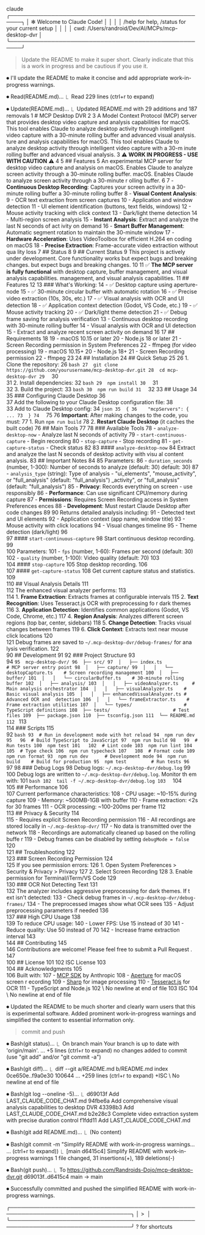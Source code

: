 claude
╭─────────────────────────────────────────────────────╮
│ ✻ Welcome to Claude Code!                           │
│                                                     │
│   /help for help, /status for your current setup    │
│                                                     │
│   cwd: /Users/randroid/Dev/AI/MCPs/mcp-desktop-dvr  │
╰─────────────────────────────────────────────────────╯


> Update the README to make it super short. Clearly indicate that this is a 
  work in progress and be cautious if you use it.

⏺ I'll update the README to make it concise and add appropriate
  work-in-progress warnings.

⏺ Read(README.md)…
  ⎿  Read 229 lines (ctrl+r to expand)

⏺ Update(README.md)…
  ⎿  Updated README.md with 29 additions and 187 removals
           1  # MCP Desktop DVR
           2 
           3  A Model Context Protocol (MCP) server that provides desktop video 
          capture and analysis capabilities for macOS. This tool enables Claude
          to analyze desktop activity through intelligent video capture with a
          30-minute rolling buffer and advanced visual analysis.
             ture and analysis capabilities for macOS. This tool enables Claude 
          to
             analyze desktop activity through intelligent video capture with a 
          30-m
             inute rolling buffer and advanced visual analysis.
           3  ⚠️ **WORK IN PROGRESS - USE WITH CAUTION** ⚠️
           4 
           5  ## Features
           5  An experimental MCP server for desktop video capture and analysis 
          on macOS. Enables Claude to analyze screen activity through a
          30-minute rolling buffer.
             macOS. Enables Claude to analyze screen activity through a 
          30-minute r
             olling buffer.
           6 
           7  - **Continuous Desktop Recording**: Captures your screen activity 
          in a 30-minute rolling buffer
             a 30-minute rolling buffer
           8  - **Visual Content Analysis**: 
           9    - OCR text extraction from screen captures
          10    - Application and window detection
          11    - UI element identification (buttons, text fields, windows)
          12    - Mouse activity tracking with click context
          13    - Dark/light theme detection
          14    - Multi-region screen analysis
          15  - **Instant Analysis**: Extract and analyze the last N seconds of 
          act
             ivity on demand
          16  - **Smart Buffer Management**: Automatic segment rotation to 
          maintain
              the 30-minute window
          17  - **Hardware Acceleration**: Uses VideoToolbox for efficient 
          H.264 en
             coding on macOS
          18  - **Precise Extraction**: Frame-accurate video extraction without 
          qua
             lity loss
           7  ## Status
           8 
           9  ## Current Status
           9  This project is actively under development. Core functionality 
          works but expect bugs and breaking changes.
             but expect bugs and breaking changes.
          10 
          11  ✅ **The MCP server is fully functional** with desktop capture, 
          buffer management, and visual analysis capabilities.
              management, and visual analysis capabilities.
          11  ## Features
          12 
          13  ### What's Working:
          14  - ✅ Desktop capture using aperture-node
          15  - ✅ 30-minute circular buffer with automatic rotation
          16  - ✅ Precise video extraction (10s, 30s, etc.)
          17  - ✅ Visual analysis with OCR and UI detection
          18  - ✅ Application context detection (Godot, VS Code, etc.)
          19  - ✅ Mouse activity tracking
          20  - ✅ Dark/light theme detection
          21  - ✅ Debug frame saving for analysis verification
          13  - Continuous desktop recording with 30-minute rolling buffer
          14  - Visual analysis with OCR and UI detection
          15  - Extract and analyze recent screen activity on demand
          16 
          17  ## Requirements
          18 
          19  - macOS 10.15 or later
          20  - Node.js 18 or later
          21  - Screen Recording permission in System Preferences
          22  - ffmpeg (for video processing)
          19  - macOS 10.15+
          20  - Node.js 18+
          21  - Screen Recording permission
          22  - ffmpeg
          23 
          24  ## Installation
          24  ## Quick Setup
          25 
          26  1. Clone the repository:
          26  ```bash
          27  git clone https://github.com/yourusername/mcp-desktop-dvr.git
          28  cd mcp-desktop-dvr
          29  ```
          30  
          31  2. Install dependencies:
          32  ```bash
          29  npm install
          30  ```
          31  
          32  3. Build the project:
          33  ```bash
          30  npm run build
          31  ```
          32 
          33  ## Usage
          34  
          35  ### Configuring Claude Desktop
          36  
          37  Add the following to your Claude Desktop configuration file:
          38  
          33  Add to Claude Desktop config:
          34  ```json
          35  {
          36    "mcpServers": {
          ...
           73  }
           74  ```
           75 
           76  **Important**: After making changes to the code, you must:
           77  1. Run `npm run build`
           78  2. **Restart Claude Desktop** (it caches the built code)
           76  ## Main Tools
           77 
           78  ### Available Tools
           78  - `analyze-desktop-now` - Analyze last N seconds of activity
           79  - `start-continuous-capture` - Begin recording
           80  - `stop-capture` - Stop recording
           81  - `get-capture-status` - Check status
           82 
           83  #### `analyze-desktop-now`
           84  Extract and analyze the last N seconds of desktop activity with 
          visu
              al content analysis.
           83  ## Important Notes
           84 
           85  Parameters:
           86  - `duration_seconds` (number, 1-300): Number of seconds to 
          analyze (default: 30)
              default: 30)
           87  - `analysis_type` (string): Type of analysis - "ui_elements", 
          "mouse_activity", or "full_analysis" (default: "full_analysis")
              _activity", or "full_analysis" (default: "full_analysis")
           85  - **Privacy**: Records everything on screen - use responsibly
           86  - **Performance**: Can use significant CPU/memory during capture
           87  - **Permissions**: Requires Screen Recording access in System 
          Preferences
              ences
           88  - **Development**: Must restart Claude Desktop after code 
          changes
           89 
           90  Returns detailed analysis including:
           91  - Detected text and UI elements
           92  - Application context (app name, window title)
           93  - Mouse activity with click locations
           94  - Visual changes timeline
           95  - Theme detection (dark/light)
           96  
           97  #### `start-continuous-capture`
           98  Start continuous desktop recording.
           99  
          100  Parameters:
          101  - `fps` (number, 1-60): Frames per second (default: 30)
          102  - `quality` (number, 1-100): Video quality (default: 70)
          103  
          104  #### `stop-capture`
          105  Stop desktop recording.
          106  
          107  #### `get-capture-status`
          108  Get current capture status and statistics.
          109  
          110  ## Visual Analysis Details
          111  
          112  The enhanced visual analyzer performs:
          113  
          114  1. **Frame Extraction**: Extracts frames at configurable 
          intervals
          115  2. **Text Recognition**: Uses Tesseract.js OCR with 
          preprocessing fo
              r dark themes
          116  3. **Application Detection**: Identifies common applications 
          (Godot,
               VS Code, Chrome, etc.)
          117  4. **Region Analysis**: Analyzes different screen regions (top 
          bar,
              center, sidebars)
          118  5. **Change Detection**: Tracks visual changes between frames
          119  6. **Click Context**: Extracts text near mouse click locations
          120  
          121  Debug frames are saved to `~/.mcp-desktop-dvr/debug-frames/` for 
          ana
              lysis verification.
          122  
           90  ## Development
           91 
           92  ### Project Structure
           93  
           94  ```
           95  mcp-desktop-dvr/
           96  ├── src/
           97  │   ├── index.ts                  # MCP server entry point
           98  │   ├── capture/
           99  │   │   └── desktopCapture.ts    # Screen recording management
          100  │   ├── buffer/
          101  │   │   └── circularBuffer.ts    # 30-minute rolling buffer
          102  │   ├── analysis/
          103  │   │   ├── videoAnalyzer.ts     # Main analysis orchestrator
          104  │   │   ├── visualAnalyzer.ts    # Basic visual analysis
          105  │   │   ├── enhancedVisualAnalyzer.ts # Advanced OCR and 
          detection
          106  │   │   └── frameExtractor.ts    # Frame extraction utilities
          107  │   └── types/                   # TypeScript definitions
          108  ├── tests/                       # Test files
          109  ├── package.json
          110  ├── tsconfig.json
          111  └── README.md
          112  ```
          113  
          114  ### Scripts
          115  
           92  ```bash
           93  # Run in development mode with hot reload
           94  npm run dev
           95  
           96  # Build TypeScript to JavaScript
           97  npm run build
           98  
           99  # Run tests
          100  npm test
          101  
          102  # Lint code
          103  npm run lint
          104  
          105  # Type check
          106  npm run typecheck
          107  
          108  # Format code
          109  npm run format
           93  npm run dev      # Development mode
           94  npm run build    # Build for production
           95  npm test         # Run tests
           96  ```
           97 
           98  ### Debug Logs
           98  Debug logs: `~/.mcp-desktop-dvr/debug.log`
           99 
          100  Debug logs are written to `~/.mcp-desktop-dvr/debug.log`. 
          Monitor th
              em with:
          101  ```bash
          102  tail -f ~/.mcp-desktop-dvr/debug.log
          103  ```
          104  
          105  ## Performance
          106  
          107  Current performance characteristics:
          108  - CPU usage: ~10-15% during capture
          109  - Memory: ~500MB-1GB with buffer
          110  - Frame extraction: <2s for 30 frames
          111  - OCR processing: ~100-200ms per frame
          112  
          113  ## Privacy & Security
          114  
          115  - Requires explicit Screen Recording permission
          116  - All recordings are stored locally in `~/.mcp-desktop-dvr/`
          117  - No data is transmitted over the network
          118  - Recordings are automatically cleaned up based on the rolling 
          buffe
              r
          119  - Debug frames can be disabled by setting `debugMode = false`
          120  
          121  ## Troubleshooting
          122  
          123  ### Screen Recording Permission
          124  
          125  If you see permission errors:
          126  1. Open System Preferences > Security & Privacy > Privacy
          127  2. Select Screen Recording
          128  3. Enable permission for Terminal/iTerm/VS Code
          129  
          130  ### OCR Not Detecting Text
          131  
          132  The analyzer includes aggressive preprocessing for dark themes. 
          If t
              ext isn't detected:
          133  - Check debug frames in `~/.mcp-desktop-dvr/debug-frames/`
          134  - The preprocessed images show what OCR sees
          135  - Adjust preprocessing parameters if needed
          136  
          137  ### High CPU Usage
          138  
          139  To reduce CPU usage:
          140  - Lower FPS: Use 15 instead of 30
          141  - Reduce quality: Use 50 instead of 70
          142  - Increase frame extraction interval
          143  
          144  ## Contributing
          145  
          146  Contributions are welcome! Please feel free to submit a Pull 
          Request
              .
          147  
          100  ## License
          101 
          102  ISC License
          103  
          104  ## Acknowledgments
          105  
          106  Built with:
          107  - [MCP 
          SDK](https://github.com/anthropics/model-context-protocol) by
               Anthropic
          108  - [Aperture](https://github.com/wulkano/aperture) for macOS 
          screen r
              ecording
          109  - [Sharp](https://sharp.pixelplumbing.com/) for image processing
          110  - [Tesseract.js](https://tesseract.projectnaptha.com/) for OCR
          111  - TypeScript and Node.js
          102 \ No newline at end of file
          103  ISC
          104 \ No newline at end of file

⏺ Updated the README to be much shorter and clearly warn users that this is
  experimental software. Added prominent work-in-progress warnings and
  simplified the content to essential information only.

> commit and push

⏺ Bash(git status)…
  ⎿  On branch main
     Your branch is up to date with 'origin/main'.
     … +5 lines (ctrl+r to expand)
     no changes added to commit (use "git add" and/or "git commit -a")

⏺ Bash(git diff)…
  ⎿  diff --git a/README.md b/README.md
     index 0ce650e..f9a0e30 100644
     … +259 lines (ctrl+r to expand)
     +ISC
     \ No newline at end of file

⏺ Bash(git log --oneline -5)…
  ⎿  d69013f Add LAST_CLAUDE_CODE_CHAT.md
     94fbe6a Add comprehensive visual analysis capabilities to desktop DVR
     43398b3 Add LAST_CLAUDE_CODE_CHAT.md
     b2e28c3 Complete video extraction system with precise duration control
     f1fdd11 Add LAST_CLAUDE_CODE_CHAT.md

⏺ Bash(git add README.md)…
  ⎿  (No content)

⏺ Bash(git commit -m "Simplify README with work-in-progress warnings…
      … (ctrl+r to expand))
  ⎿  [main d6415c4] Simplify README with work-in-progress warnings
      1 file changed, 31 insertions(+), 189 deletions(-)

⏺ Bash(git push)…
  ⎿  To https://github.com/Randroids-Dojo/mcp-desktop-dvr.git
        d69013f..d6415c4  main -> main

⏺ Successfully committed and pushed the simplified README with work-in-progress
   warnings.

╭──────────────────────────────────────────────────────────────────────────────────╮
│ >                                                                                │
╰──────────────────────────────────────────────────────────────────────────────────╯
  ? for shortcuts







